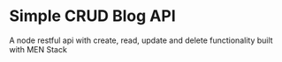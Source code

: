 # Simple CRUD Blog API

A node restful api with create, read, update and delete functionality built with MEN Stack
